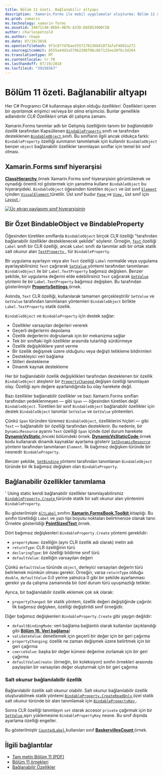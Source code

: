 ```yaml
---
title: Bölüm 11 özeti. Bağlanabilir altyapı
description: 'Xamarin.Forms ile mobil uygulamalar oluşturma: Bölüm 11 özeti. Bağlanabilir altyapı'
ms.prod: xamarin
ms.technology: xamarin-forms
ms.assetid: 34671C48-0ED4-4B76-A33D-D6505390DC5B
author: charlespetzold
ms.author: chape
ms.date: 07/19/2018
ms.openlocfilehash: 9f3c077d7bae3557178236b81073afaf4892a272
ms.sourcegitcommit: 8555a4dd1a579b2206f86c867125ee20fbc3d264
ms.translationtype: MT
ms.contentlocale: tr-TR
ms.lasthandoff: 07/19/2018
ms.locfileid: "39156567"
---
```

# <a name="summary-of-chapter-11-the-bindable-infrastructure"></a>Bölüm 11 özeti. Bağlanabilir altyapı

Her C# Programcı C# kullanmaya alışkın olduğu *özellikleri*. Özellikleri içeren bir *ayarlamak* erişimci ve/veya bir *alma* erişimcisi. Bunlar genellikle adlandırılır *CLR Özellikleri* ortak dil çalışma zamanı.

Xamarin.Forms tanımlar adlı bir Gelişmiş özelliğinin tanımı bir *bağlanılabilir özellik* tarafından Kapsüllenen [ `BindableProperty` ](xref:Xamarin.Forms.BindableProperty) sınıfı ve tarafından desteklenen [ `BindableObject` ](xref:Xamarin.Forms.BindableObject)sınıfı. Bu sınıfların ilgili ancak oldukça farklı: `BindableProperty` özelliği sunmanın tanımlamak için kullanılır `BindableObject` benzer `object` bağlanabilir özellikler tanımlayan sınıflar için temel bir sınıf olması.

## <a name="the-xamarinforms-class-hierarchy"></a>Xamarin.Forms sınıf hiyerarşisi

[ **ClassHierarchy** ](https://github.com/xamarin/xamarin-forms-book-samples/tree/master/Chapter11/ClassHierarchy) örnek Xamarin.Forms sınıf hiyerarşisini görüntülemek ve oynadığı önemli rol göstermek için yansıtma kullanır `BindableObject` bu hiyerarşideki. `BindableObject` öğesinden türetilen `Object` ve üst sınıf [ `Element` ](xref:Xamarin.Forms.Element) içinden [ `VisualElement` ](xref:Xamarin.Forms.VisualElement) türetilir. Üst sınıf budur [ `Page` ](xref:Xamarin.Forms.Page) ve [ `View` ](xref:Xamarin.Forms.View), üst sınıf için [ `Layout` ](xref:Xamarin.Forms.Layout):

[![Üç ekran paylaşımı sınıf hiyerarşisinin](images/ch11fg01-small.png "sınıf hiyerarşisi paylaşımı")](images/ch11fg01-large.png#lightbox "sınıf hiyerarşisi paylaşma")

## <a name="a-peek-into-bindableobject-and-bindableproperty"></a>Bir Özet BindableObject ve BindableProperty

Öğesinden türetilen sınıflarda `BindableObject` birçok CLR özelliği "tarafından bağlanabilir özellikler desteklenecek şekilde" söylenir. Örneğin, [ `Text` ](xref:Xamarin.Forms.Label.Text) özelliği `Label` sınıfı bir CLR özelliği, ancak `Label` sınıfı da tanımlar adlı bir ortak statik salt okunur alan [ `TextProperty` ](xref:Xamarin.Forms.Label.TextProperty) , tür `BindableProperty`.

Bir uygulama ayarlayın veya alın `Text` özelliği `Label` normalde veya uygulama ayarlayabilirsiniz `Text` çağırarak [ `SetValue` ](xref:Xamarin.Forms.BindableObject.SetValue(Xamarin.Forms.BindableProperty,System.Object)) yöntemi tarafından tanımlanan `BindableObject` ile bir `Label.TextProperty` bağımsız değişken. Benzer şekilde, bir uygulama değerini elde edebilirsiniz `Text` çağırarak [ `GetValue` ](xref:Xamarin.Forms.BindableObject.GetValue(Xamarin.Forms.BindableProperty)) yöntemi ile bir `Label.TextProperty` bağımsız değişken. Bu tarafından gösterilmiştir [ **PropertySettings** ](https://github.com/xamarin/xamarin-forms-book-samples/tree/master/Chapter11/PropertySettings) örnek.

Aslında, `Text` CLR özelliği, kullanılarak tamamen gerçekleştirilir `SetValue` ve `GetValue` tarafından tanımlanan yöntemleri `BindableObject` birlikte `Label.TextProperty` statik özellik.

`BindableObject` ve `BindableProperty` için destek sağlar:

- Özellikler varsayılan değerleri vererek
- Geçerli değerlerini depolama
- Özellik değerlerini doğrulamak için bir mekanizma sağlar
- Tek bir sınıftaki ilgili özellikler arasında tutarlılığı sürdürmeye
- Özellik değişikliklere yanıt verme
- Bir özellik değişmek üzere olduğunu veya değişti tetikleme bildirimleri
- Destekleyici veri bağlama
- Stilleri destekleme
- Dinamik kaynak destekleme

Her bir bağlanılabilir özellik değişiklikleri tarafından desteklenen bir özellik `BindableObject` ateşlenir bir [ `PropertyChanged` ](xref:Xamarin.Forms.BindableObject.PropertyChanged) değişen özelliği tanımlayan olay. Özelliği aynı değere ayarlandığında bu olay harekete değil.

Bazı özellikler bağlanabilir özellikler ve bazı Xamarin.Forms sınıfları tarafından yedeklenmeyen &mdash; gibi `Span` &mdash; öğesinden türetilen değil `BindableObject`. Türetilen bir sınıf `BindableObject` bağlanabilir özellikler için destek `BindableObject` tanımlar `SetValue` ve `GetValue` yöntemleri.

Çünkü `Span` türünden türemez `BindableObject`, özelliklerini hiçbiri &mdash; gibi `Text` &mdash; bağlanabilir bir özelliği tarafından desteklenir. Bu nedenle, bir `DynamicResource` ayarını `Text` özelliği `Span` içinde özel durum harekete [ **DynamicVsStatic** ](https://github.com/xamarin/xamarin-forms-book-samples/tree/master/Chapter10/DynamicVsStatic) önceki bölümdeki örnek. [ **DynamicVsStaticCode** ](https://github.com/xamarin/xamarin-forms-book-samples/tree/master/Chapter11/DynamicVsStaticCode) örnek kodu kullanarak dinamik kaynaklar ayarlama gösterir [ `SetDynamicResource` ](xref:Xamarin.Forms.Element.SetDynamicResource(Xamarin.Forms.BindableProperty,System.String)) yöntemi tarafından tanımlanan `Element`. İlk bağımsız değişken türünde bir nesnedir `BindableProperty`.

Benzer şekilde, [ `SetBinding` ](xref:Xamarin.Forms.BindableObject.SetBinding(Xamarin.Forms.BindableProperty,Xamarin.Forms.BindingBase)) yöntemi tarafından tanımlanan `BindableObject` türünde bir ilk bağımsız değişken olan `BindableProperty`.

## <a name="defining-bindable-properties"></a>Bağlanabilir özellikler tanımlama

' Using static kendi bağlanabilir özellikler tanımlayabilirsiniz [ `BindableProperty.Create` ](xref:Xamarin.Forms.BindableProperty.Create(System.String,System.Type,System.Type,System.Object,Xamarin.Forms.BindingMode,Xamarin.Forms.BindableProperty.ValidateValueDelegate,Xamarin.Forms.BindableProperty.BindingPropertyChangedDelegate,Xamarin.Forms.BindableProperty.BindingPropertyChangingDelegate,Xamarin.Forms.BindableProperty.CoerceValueDelegate,Xamarin.Forms.BindableProperty.CreateDefaultValueDelegate)) türünde statik bir salt okunur alan yöntemini `BindableProperty`.

Bu gösterilmiştir [ `AltLabel` ](https://github.com/xamarin/xamarin-forms-book-samples/blob/master/Libraries/Xamarin.FormsBook.Toolkit/Xamarin.FormsBook.Toolkit/AltLabel.cs) sınıfını [ **Xamarin.FormsBook.Toolkit** ](https://github.com/xamarin/xamarin-forms-book-samples/tree/master/Libraries/Xamarin.FormsBook.Toolkit) kitaplığı. Bu sınıfın türetildiği `Label` ve yazı tipi boyutu noktaları belirtmenize olanak tanır. Örnekte gösterildiği [ **PointSizedText** ](https://github.com/xamarin/xamarin-forms-book-samples/tree/master/Chapter11/PointSizedText) örnek.

Dört bağımsız değişkenleri `BindableProperty.Create` yöntemi gereklidir:

- `propertyName`: özelliğin (aynı CLR özellik adı olarak) metin adı
- `returnType`: CLR özelliğinin türü
- `declaringType`: bir özelliği bildirme sınıf türü
- `defaultValue`: özelliğin varsayılan değeri

Çünkü `defaultValue` türünde `object`, derleyici varsayılan değerin türü belirlemek mümkün olması gerekir. Örneğin, varsa `returnType` olduğu `double`, `defaultValue` 0.0 yerine yalnızca 0 gibi bir şekilde ayarlanması gerekir ya da çalışma zamanında bir özel durum türü uyuşmazlığı tetikler.

Ayrıca, bir bağlanılabilir özellik eklemek çok sık olarak:

- `propertyChanged`: bir statik yöntem, özellik değeri değiştiğinde çağırılır. İlk bağımsız değişken, özelliği değiştirildi sınıf örneğidir.

Diğer bağımsız değişkenleri `BindableProperty.Create` gibi yaygın değildir:

- `defaultBindingMode`: veri bağlama bağlantılı olarak kullanılan (açıklandığı gibi [ **Bölüm 16. Veri bağlama**](chapter16.md))
- `validateValue`: denetlemek için geçerli bir değer için bir geri çağırma
- `propertyChanging`: özellik ne zaman değişmek üzere belirtmek için bir geri çağırma
- `coerceValue`: başka bir değer kümesi değerine zorlamak için bir geri çağırma
- `defaultValueCreate`: (örneğin, bir koleksiyon) sınıfın örnekleri arasında paylaşılan bir varsayılan değer oluşturmak için bir geri çağırma

### <a name="the-read-only-bindable-property"></a>Salt okunur bağlanılabilir özellik

Bağlanılabilir özellik salt okunur olabilir. Salt okunur bağlanılabilir özellik oluşturabilmek statik yöntemi [ `BindableProperty.CreateReadOnly` ](xref:Xamarin.Forms.BindableProperty.CreateReadOnly(System.String,System.Type,System.Type,System.Object,Xamarin.Forms.BindingMode,Xamarin.Forms.BindableProperty.ValidateValueDelegate,Xamarin.Forms.BindableProperty.BindingPropertyChangedDelegate,Xamarin.Forms.BindableProperty.BindingPropertyChangingDelegate,Xamarin.Forms.BindableProperty.CoerceValueDelegate,Xamarin.Forms.BindableProperty.CreateDefaultValueDelegate)) özel statik salt okunur türünde bir alan tanımlamak için [ `BindablePropertyKey` ](xref:Xamarin.Forms.BindablePropertyKey).

Sonra CLR özelliği tanımlayın `set` olarak accesor `private` çağırmak için bir [ `SetValue` ](xref:Xamarin.Forms.BindableObject.SetValue(Xamarin.Forms.BindablePropertyKey,System.Object)) aşırı yüklemesine `BindablePropertyKey` nesne. Bu sınıf dışında ayarlama özelliği engeller.

Bu gösterilmiştir [ `CountedLabel` ](https://github.com/xamarin/xamarin-forms-book-samples/blob/master/Libraries/Xamarin.FormsBook.Toolkit/Xamarin.FormsBook.Toolkit/CountedLabel.cs) kullanılan sınıf [ **BaskervillesCount** ](https://github.com/xamarin/xamarin-forms-book-samples/tree/master/Chapter11/BaskervillesCount) örnek.

## <a name="related-links"></a>İlgili bağlantılar

- [Tam metin Bölüm 11 (PDF)](https://download.xamarin.com/developer/xamarin-forms-book/XamarinFormsBook-Ch11-Apr2016.pdf)
- [Bölüm 11 örnekleri](https://github.com/xamarin/xamarin-forms-book-samples/tree/master/Chapter11)
- [Bağlanabilir Özellikler](~/xamarin-forms/xaml/bindable-properties.md)
